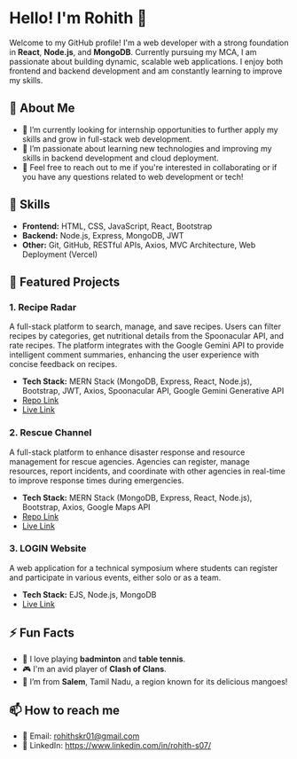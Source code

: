 # Hello! I'm Rohith 👋

Welcome to my GitHub profile! I'm a web developer with a strong foundation in **React**, **Node.js**, and **MongoDB**. Currently pursuing my MCA, I am passionate about building dynamic, scalable web applications. I enjoy both frontend and backend development and am constantly learning to improve my skills.

## 🚀 About Me
- 🌱 I’m currently looking for internship opportunities to further apply my skills and grow in full-stack web development.
- 🤔 I’m passionate about learning new technologies and improving my skills in backend development and cloud deployment.
- 💬 Feel free to reach out to me if you're interested in collaborating or if you have any questions related to web development or tech!

## 💼 Skills
- **Frontend:** HTML, CSS, JavaScript, React, Bootstrap
- **Backend:** Node.js, Express, MongoDB, JWT
- **Other:** Git, GitHub, RESTful APIs, Axios, MVC Architecture, Web Deployment (Vercel)

## 📂 Featured Projects

### 1. **Recipe Radar**
A full-stack platform to search, manage, and save recipes. Users can filter recipes by categories, get nutritional details from the Spoonacular API, and rate recipes. The platform integrates with the Google Gemini API to provide intelligent comment summaries, enhancing the user experience with concise feedback on recipes.

- **Tech Stack:** MERN Stack (MongoDB, Express, React, Node.js), Bootstrap, JWT, Axios, Spoonacular API, Google Gemini Generative API
- [Repo Link](https://github.com/Rohith-S-07/RecipeRadar)
- [Live Link](https://reciperadar-app.onrender.com/)

### 2. **Rescue Channel**
A full-stack platform to enhance disaster response and resource management for rescue agencies. Agencies can register, manage resources, report incidents, and coordinate with other agencies in real-time to improve response times during emergencies.

- **Tech Stack:** MERN Stack (MongoDB, Express, React, Node.js), Bootstrap, Axios, Google Maps API
- [Repo Link](https://github.com/Rohith-S-07/RescueChannel-MERN)
- [Live Link](https://rescuechannel.onrender.com/)

### 3. **LOGIN Website**
A web application for a technical symposium where students can register and participate in various events, either solo or as a team.

- **Tech Stack:** EJS, Node.js, MongoDB
- [Live Link](https://login-2024.onrender.com/)

## ⚡ Fun Facts
- 🏸 I love playing **badminton** and **table tennis**.
- 🎮 I'm an avid player of **Clash of Clans**.
- 🥭 I’m from **Salem**, Tamil Nadu, a region known for its delicious mangoes!

## 📫 How to reach me
- 📧 Email: rohithskr01@gmail.com
- 🔗 LinkedIn: https://www.linkedin.com/in/rohith-s07/

